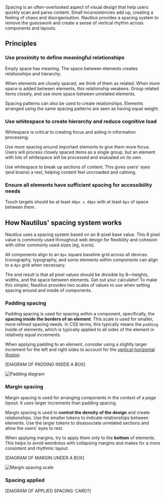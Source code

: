 Spacing is an often-overlooked aspect of visual design that help users quickly scan and parse content. Small inconsistencies add up, creating a feeling of chaos and disorganisation. Nautilus provides a spacing system to remove the guesswork and create a sense of vertical rhythm across components and layouts.

## Principles

### Use proximity to define meaningful relationships

Empty space has meaning. The space between elements creates relationships and hierarchy.

When elements are closely spaced, we think of them as related. When more space is added between elements, this relationship weakens. Group related items closely, and use more space between unrelated elements.

Spacing patterns can also be used to create relationships. Elements arranged using the same spacing patterns are seen as having equal weight.

### Use whitespace to create hierarchy and reduce cognitive load

Whitespace is critical to creating focus and aiding in information processing.

Use more spacing around important elements to give them more focus. Users will process closely spaced items as a single group, but an element with lots of whitespace will be processed and evaluated on its own.

Use whitespace to break up sections of content. This gives users' eyes (and brains) a rest, helping content feel uncrowded and calming.

### Ensure all elements have sufficient spacing for accessibility needs

Touch targets should be at least `48px x 48px` with at least `8px` of space between them.

## How Nautilus' spacing system works

Nautilus uses a spacing system based on an 8-pixel base value. This 8 pixel value is commonly used throughout web design for flexibility and cohesion with other commonly used sizes (eg, icons).

All components align to an `8px` square baseline grid across all devices. Iconography, typography, and some elements within components can align to a `4px` grid when necessary.

The end result is that all pixel values should be divisible by 8—heights, widths, and the space between elements. Get out your calculator! To make this simpler, Nautilus provides two scales of values to use when setting spacing around and inside of components.

### Padding spacing

Padding spacing is used for spacing *within* a component, specifically, the **spacing inside the borders of an element**. This scale is used for smaller, more refined spacing needs. In CSS terms, this typically means the `padding` inside of elements, which is typically applied to all sides of the element in relatively equal increments.

When applying padding to an element, consider using a slightly larger increment for the left and right sides to account for the [vertical-horizontal illusion](https://en.wikipedia.org/wiki/Vertical%E2%80%93horizontal_illusion).

[DIAGRAM OF PADDING INSIDE A BOX]

![Padding diagram](diagrams/padding-spacing-scale.png)

### Margin spacing

Margin spacing is used for arranging components in the context of a *page layout*. It uses larger increments than padding spacing.

Margin spacing is used to **control the density of the design** and create relationships. Use the smaller tokens to indicate relationships between elements. Use the larger tokens to disassociate unrelated sections and allow the users' eyes to rest.

When applying margins, try to apply them only to the **bottom** of elements. This helps to avoid weirdness with collapsing margins and makes for a more consistent and rhythmic layout.

[DIAGRAM OF MARGIN UNDER A BOX]

![Margin spacing scale](diagrams/margin-spacing-scale.png)

### Spacing applied

[DIAGRAM OF APPLIED SPACING: CARD?]
